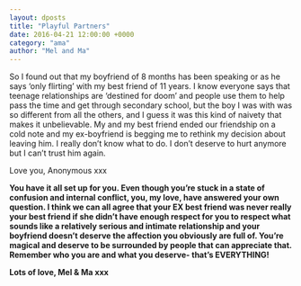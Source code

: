 ```yaml
---
layout: dposts
title: "Playful Partners"
date: 2016-04-21 12:00:00 +0000
category: "ama"
author: "Mel and Ma"
---
```

So I found out that my boyfriend of 8 months has been speaking or as he says ‘only flirting’ with my best friend of 11 years. I know everyone says that teenage relationships are ‘destined for doom’ and people use them to help pass the time and get through secondary school, but the boy I was with was so different from all the others, and I guess it was this kind of naivety that makes it unbelievable. My and my best friend ended our friendship on a cold note and my ex-boyfriend is begging me to rethink my decision about leaving him. I really don’t know what to do. I don’t deserve to hurt anymore but I can’t trust him again.

Love you, Anonymous xxx

**You have it all set up for you. Even though you’re stuck in a state of confusion and internal conflict, you, my love, have answered your own question. I think we can all agree that your EX best friend was never really your best friend if she didn’t have enough respect for you to respect what sounds like a relatively serious and intimate relationship and your boyfriend doesn’t deserve the affection you obviously are full of. You’re magical and deserve to be surrounded by people that can appreciate that. Remember who you are and what you deserve- that’s EVERYTHING!**

**Lots of love, Mel & Ma xxx**
